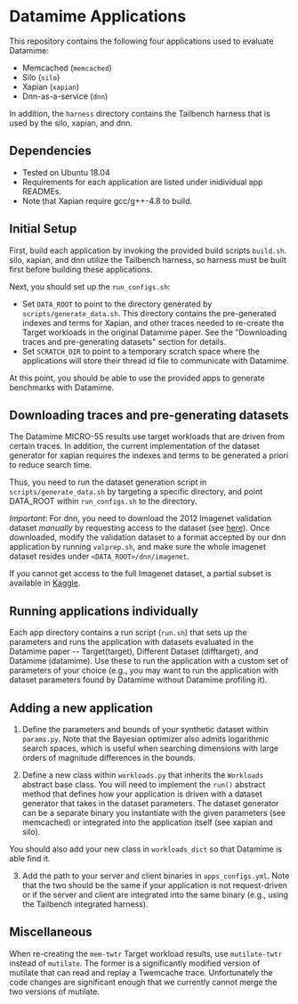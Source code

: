 # Datamime Applications

This repository contains the following four applications used to evaluate Datamime:

- Memcached (`memcached`)
- Silo (`silo`)
- Xapian (`xapian`)
- Dnn-as-a-service (`dnn`)

In addition, the `harness` directory contains the Tailbench harness that is used
by the silo, xapian, and dnn.

## Dependencies

- Tested on Ubuntu 18.04
- Requirements for each application are listed under inidividual app READMEs.
- Note that Xapian require gcc/g++-4.8 to build.

## Initial Setup

First, build each application by invoking the provided build scripts `build.sh`.
silo, xapian, and dnn utilize the Tailbench harness, 
so harness must be built first before building these applications. 

Next, you should set up the `run_configs.sh`:
- Set `DATA_ROOT` to point to the directory generated by `scripts/generate_data.sh`.
This directory contains the pre-generated indexes and terms for Xapian,
and other traces needed to re-create the Target workloads in the original Datamime paper.
See the "Downloading traces and pre-generating datasets" section for details.
- Set `SCRATCH_DIR` to point to a temporary scratch space where the applications will
store their thread id file to communicate with Datamime.

At this point, you should be able to use the provided apps to generate benchmarks
with Datamime.

## Downloading traces and pre-generating datasets

The Datamime MICRO-55 results use target workloads that are driven from certain traces.
In addition, the current implementation of the dataset generator for xapian requires
the indexes and terms to be generated a priori to reduce search time.

Thus, you need to run the dataset generation script in `scripts/generate_data.sh`
by targeting a specific directory,
and point DATA_ROOT within `run_configs.sh` to the directory.

*Important*: For dnn, you need to download the 2012 Imagenet validation dataset _manually_ by requesting access to
the dataset (see [here](https://image-net.org/download.php)).
Once downloaded, modify the validation dataset to a format accepted by our dnn application 
by running `valprep.sh`, and make sure the whole imagenet dataset resides under
`<DATA_ROOT>/dnn/imagenet`.

If you cannot get access to the full Imagenet dataset,
a partial subset is available in [Kaggle](https://www.kaggle.com/competitions/imagenet-object-localization-challenge/data).

## Running applications individually

Each app directory contains a run script (`run.sh`) that sets up the parameters
and runs the application with datasets evaluated in the Datamime paper --
Target(target), Different Dataset (difftarget), and Datamime (datamime).
Use these to run the application with a custom set of parameters of your choice
(e.g., you may want to run the application with dataset parameters found by Datamime
without Datamime profiling it).

## Adding a new application

1. Define the parameters and bounds of your synthetic dataset within `params.py`.
Note that the Bayesian optimizer also admits logarithmic search spaces, which is
useful when searching dimensions with large orders of magnitude differences
in the bounds.

2. Define a new class within `workloads.py` that inherits the `Workloads` abstract base class.
You will need to implement the `run()` abstract method that defines how your application
is driven with a dataset generator that takes in the dataset parameters.
The dataset generator can be a separate binary you instantiate with the given parameters
(see memcached) or integrated into the application itself (see xapian and silo).

You should also add your new class in `workloads_dict` so that Datamime is able find it.

3. Add the path to your server and client binaries in `apps_configs.yml`.
Note that the two should be the same if your application is not request-driven
or if the server and client are integrated into the same binary (e.g., using
the Tailbench integrated harness).

## Miscellaneous

When re-creating the `mem-twtr` Target workload results, use `mutilate-twtr`
instead of `mutilate`. The former is a significantly modified version of mutilate
that can read and replay a Twemcache trace. Unfortunately the code changes are
significant enough that we currently cannot merge the two versions of mutilate.
